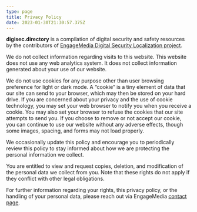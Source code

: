 ```yaml
---
type: page
title: Privacy Policy
date: 2023-01-30T21:30:57.375Z
---
```

**digisec.directory** is a compilation of digital security and safety resources by the contributors of [EngageMedia Digital Security Localization project](https://engagemedia.org/projects/localization/). 

We do not collect information regarding visits to this website. This website does not use any web analytics system. It does not collect information generated about your use of our website.

We do not use cookies for any purpose other than user browsing preference for light or dark mode. A “cookie” is a tiny element of data that our site can send to your browser, which may then be stored on your hard drive. If you are concerned about your privacy and the use of cookie technology, you may set your web browser to notify you when you receive a cookie. You may also set your browser to refuse the cookies that our site attempts to send you. If you choose to remove or not accept our cookie, you can continue to use our website without any adverse effects, though some images, spacing, and forms may not load properly.

We occasionally update this policy and encourage you to periodically review this policy to stay informed about how we are protecting the personal information we collect.

You are entitled to view and request copies, deletion, and modification of the personal data we collect from you. Note that these rights do not apply if they conflict with other legal obligations.

For further information regarding your rights, this privacy policy, or the handling of your personal data, please reach out via EngageMedia [contact page](https://engagemedia.org/contact/).